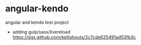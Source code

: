 # angular-kendo
angular and kendo test project

- adding gulp/sass/livereload https://gist.github.com/kellishouts/2c7cde625491ad53fb3c